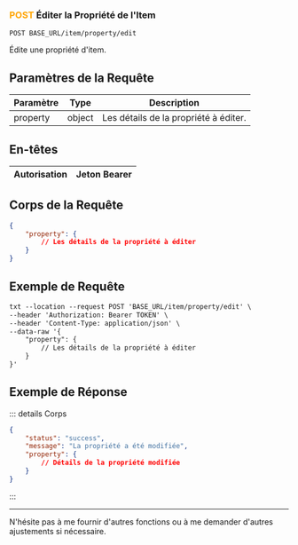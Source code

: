 


### <span style="color:orange">POST</span> Éditer la Propriété de l'Item

```plaintext
POST BASE_URL/item/property/edit
```

Édite une propriété d'item.

## Paramètres de la Requête

| Paramètre | Type   | Description             |
| --------- | ------ | ----------------------- |
| property  | object | Les détails de la propriété à éditer. |

## En-têtes

| Autorisation | Jeton Bearer |
| ------------- | ----------- |

## Corps de la Requête

```json
{
    "property": {
        // Les détails de la propriété à éditer
    }
}
```

## Exemple de Requête

```txt
txt --location --request POST 'BASE_URL/item/property/edit' \
--header 'Authorization: Bearer TOKEN' \
--header 'Content-Type: application/json' \
--data-raw '{
    "property": {
        // Les détails de la propriété à éditer
    }
}'
```

## Exemple de Réponse

::: details Corps

```json
{
    "status": "success",
    "message": "La propriété a été modifiée",
    "property": {
        // Détails de la propriété modifiée
    }
}
```

:::

---

N'hésite pas à me fournir d'autres fonctions ou à me demander d'autres ajustements si nécessaire.